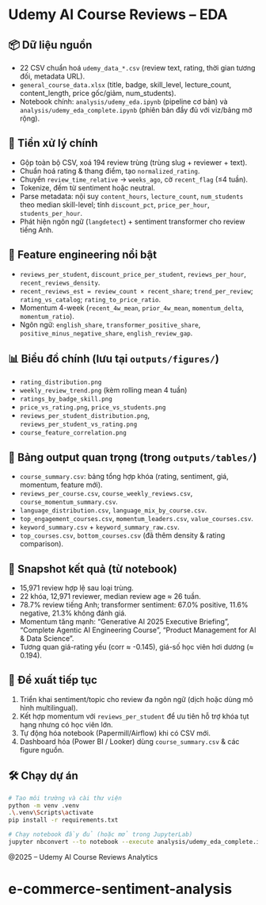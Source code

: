 # Udemy AI Course Reviews – EDA

## 📦 Dữ liệu nguồn
- 22 CSV chuẩn hoá `udemy_data_*.csv` (review text, rating, thời gian tương đối, metadata URL).
- `general_course_data.xlsx` (title, badge, skill_level, lecture_count, content_length, price gốc/giảm, num_students).
- Notebook chính: `analysis/udemy_eda.ipynb` (pipeline cơ bản) và `analysis/udemy_eda_complete.ipynb` (phiên bản đầy đủ với viz/bảng mở rộng).

## 🧹 Tiền xử lý chính
- Gộp toàn bộ CSV, xoá 194 review trùng (trùng slug + reviewer + text).
- Chuẩn hoá rating & thang điểm, tạo `normalized_rating`.
- Chuyển `review_time_relative` → `weeks_ago`, cờ `recent_flag` (≤4 tuần).
- Tokenize, đếm từ sentiment hoặc neutral.
- Parse metadata: nội suy `content_hours`, `lecture_count`, `num_students` theo median skill-level; tính `discount_pct`, `price_per_hour`, `students_per_hour`.
- Phát hiện ngôn ngữ (`langdetect`) + sentiment transformer cho review tiếng Anh.

## 🧠 Feature engineering nổi bật
- `reviews_per_student`, `discount_price_per_student`, `reviews_per_hour`, `recent_reviews_density`.
- `recent_reviews_est = review_count × recent_share`; `trend_per_review`; `rating_vs_catalog`; `rating_to_price_ratio`.
- Momentum 4-week (`recent_4w_mean`, `prior_4w_mean`, `momentum_delta`, `momentum_ratio`).
- Ngôn ngữ: `english_share`, `transformer_positive_share`, `positive_minus_negative_share`, `english_review_gap`.

## 📊 Biểu đồ chính (lưu tại `outputs/figures/`)
- `rating_distribution.png`
- `weekly_review_trend.png` (kèm rolling mean 4 tuần)
- `ratings_by_badge_skill.png`
- `price_vs_rating.png`, `price_vs_students.png`
- `reviews_per_student_distribution.png`, `reviews_per_student_vs_rating.png`
- `course_feature_correlation.png`

## 📑 Bảng output quan trọng (trong `outputs/tables/`)
- `course_summary.csv`: bảng tổng hợp khóa (rating, sentiment, giá, momentum, feature mới).
- `reviews_per_course.csv`, `course_weekly_reviews.csv`, `course_momentum_summary.csv`.
- `language_distribution.csv`, `language_mix_by_course.csv`.
- `top_engagement_courses.csv`, `momentum_leaders.csv`, `value_courses.csv`.
- `keyword_summary.csv` + `keyword_summary_raw.csv`.
- `top_courses.csv`, `bottom_courses.csv` (đã thêm density & rating comparison).

## 🧾 Snapshot kết quả (từ notebook)
- 15,971 review hợp lệ sau loại trùng.
- 22 khóa, 12,971 reviewer, median review age ≈ 26 tuần.
- 78.7% review tiếng Anh; transformer sentiment: 67.0% positive, 11.6% negative, 21.3% không đánh giá.
- Momentum tăng mạnh: “Generative AI 2025 Executive Briefing”, “Complete Agentic AI Engineering Course”, “Product Management for AI & Data Science”.
- Tương quan giá-rating yếu (corr ≈ -0.145), giá-số học viên hơi dương (≈ 0.194).

## 🚀 Đề xuất tiếp tục
1. Triển khai sentiment/topic cho review đa ngôn ngữ (dịch hoặc dùng mô hình multilingual).
2. Kết hợp momentum với `reviews_per_student` để ưu tiên hỗ trợ khóa tụt hạng nhưng có học viên lớn.
3. Tự động hóa notebook (Papermill/Airflow) khi có CSV mới.
4. Dashboard hóa (Power BI / Looker) dùng `course_summary.csv` & các figure nguồn.

## 🛠 Chạy dự án
```bash
# Tạo môi trường và cài thư viện
python -m venv .venv
.\.venv\Scripts\activate
pip install -r requirements.txt

# Chạy notebook đầy đủ (hoặc mở trong JupyterLab)
jupyter nbconvert --to notebook --execute analysis/udemy_eda_complete.ipynb --inplace
```

@2025 – Udemy AI Course Reviews Analytics
# e-commerce-sentiment-analysis
